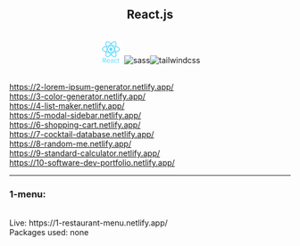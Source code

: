 <div align="center"><h2>React.js</h2><br><img src="https://raw.githubusercontent.com/devicons/devicon/master/icons/react/react-original-wordmark.svg" alt="react" width="40" height="40"/>
<img src="https://www.vectorlogo.zone/logos/sass-lang/sass-lang-icon.svg" alt="sass" width="40" height="40"/><img src="https://www.vectorlogo.zone/logos/tailwindcss/tailwindcss-icon.svg" alt="tailwindcss" width="40" height="40"/></div><br>


https://2-lorem-ipsum-generator.netlify.app/<br>
https://3-color-generator.netlify.app/<br>
https://4-list-maker.netlify.app/<br>
https://5-modal-sidebar.netlify.app/<br>
https://6-shopping-cart.netlify.app/<br>
https://7-cocktail-database.netlify.app/<br>
https://8-random-me.netlify.app/<br>
https://9-standard-calculator.netlify.app/<br>
https://10-software-dev-portfolio.netlify.app/<br>
<hr>
<div>
<h3>1-menu:</h3>
 <br>Live: https://1-restaurant-menu.netlify.app/<br>
 Packages used: none
</div>

